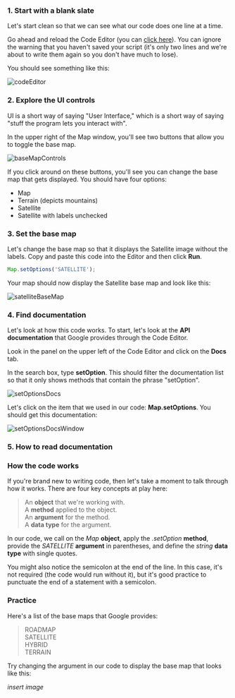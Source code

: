 ### 1. Start with a blank slate

Let's start clean so that we can see what our code does one line at a time.  

Go ahead and reload the Code Editor (you can [click here](https://code.earthengine.google.com/)). You can ignore the warning that you haven't saved your script (it's only two lines and we're about to write them again so you don't have much to lose).

You should see something like this:

![codeEditor](../images/codeEditor.png)

### 2. Explore the UI controls

UI is a short way of saying "User Interface," which is a short way of saying "stuff the program lets you interact with".  

In the upper right of the Map window, you'll see two buttons that allow you to toggle the base map.

![baseMapControls](../images/baseMapControls.png)

If you click around on these buttons, you'll see you can change the base map that gets displayed. You should have four options:

- Map
- Terrain (depicts mountains)
- Satellite
- Satellite with labels unchecked

### 3. Set the base map

Let's change the base map so that it displays the Satellite image without the labels. Copy and paste this code into the Editor and then click **Run**.

```javascript
Map.setOptions('SATELLITE');
```
Your map should now display the Satellite base map and look like this:

![satelliteBaseMap](../images/satelliteBaseMap.png)

### 4. Find documentation

Let's look at how this code works. To start, let's look at the **API documentation** that Google provides through the Code Editor.

Look in the panel on the upper left of the Code Editor and click on the **Docs** tab.

In the search box, type **setOption**. This should filter the documentation list so that it only shows methods that contain the phrase "setOption".

![setOptionsDocs](../images/setOptionsDocs.png)

Let's click on the item that we used in our code: **Map.setOptions**. You should get this documentation:

![setOptionsDocsWindow](../images/setOptionsDocsWindow.png)

### 5. How to read documentation



### How the code works

If you're brand new to writing code, then let's take a moment to talk through how it works. There are four key concepts at play here:

> An **object** that we're working with.  
> A **method** applied to the object.  
> An **argument** for the method.  
> A **data type** for the argument.   

In our code, we call on the *Map* **object**, apply the *.setOption* **method**, provide the  *SATELLITE* **argument** in parentheses, and define the *string* **data type** with single quotes.

You might also notice the semicolon at the end of the line. In this case, it's not required (the code would run without it), but it's good practice to punctuate the end of a statement with a semicolon.

### Practice

Here's a list of the base maps that Google provides:
> ROADMAP  
> SATELLITE  
> HYBRID  
> TERRAIN  

Try changing the argument in our code to display the base map that looks like this:

*insert image*
